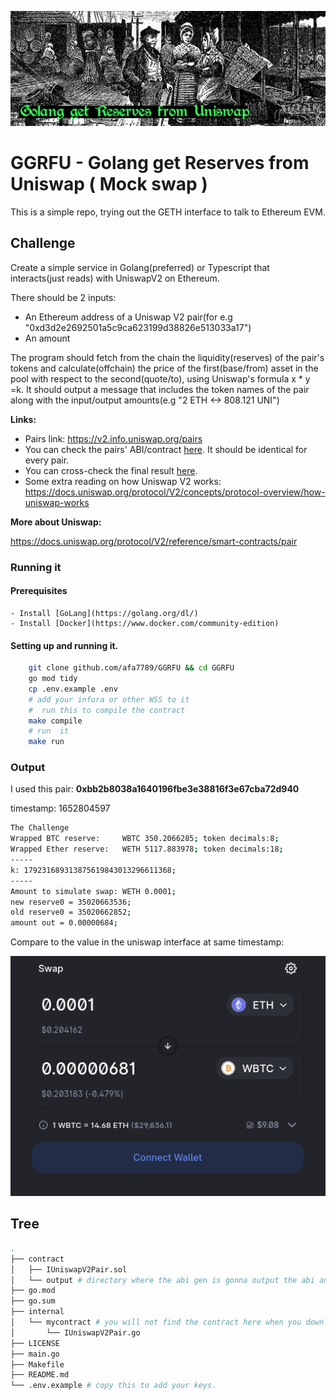 ![banner image of a bazer on newsprint style](/resources/bazar11_4.png)
# GGRFU - Golang get Reserves from Uniswap ( Mock swap ) 
This is a simple repo, trying out the GETH interface to talk to Ethereum EVM.

## Challenge
Create a simple service in Golang(preferred) or Typescript that interacts(just reads) with UniswapV2 on Ethereum.   

There should be 2 inputs:

- An Ethereum address of a Uniswap V2 pair(for e.g "0xd3d2e2692501a5c9ca623199d38826e513033a17")
- An amount

The program should fetch from the chain the liquidity(reserves) of the pair's tokens and calculate(offchain) the price of the first(base/from) asset in the pool with respect to the second(quote/to), using Uniswap's formula x * y =k.
It should output a message that includes the token names of the pair along with the input/output amounts(e.g "2 ETH <-> 808.121 UNI")

__Links:__

- Pairs link: https://v2.info.uniswap.org/pairs
- You can check the pairs' ABI/contract [here](https://etherscan.io/address/0xd3d2e2692501a5c9ca623199d38826e513033a17#code). It should be identical for every pair.
- You can cross-check the final result [here](https://app.uniswap.org/#/swap?chain=mainnet).
- Some extra reading on how Uniswap V2 works: https://docs.uniswap.org/protocol/V2/concepts/protocol-overview/how-uniswap-works

__More about Uniswap:__

https://docs.uniswap.org/protocol/V2/reference/smart-contracts/pair

### Running it

#### Prerequisites

    - Install [GoLang](https://golang.org/dl/)
    - Install [Docker](https://www.docker.com/community-edition)

#### Setting up and running it.

```bash
    git clone github.com/afa7789/GGRFU && cd GGRFU
    go mod tidy
    cp .env.example .env
    # add your infura or other WSS to it
    #  run this to compile the contract
    make compile
    # run  it
    make run
```
### Output

I used this pair: __0xbb2b8038a1640196fbe3e38816f3e67cba72d940__

timestamp: 1652804597

```BASH
The Challenge
Wrapped BTC reserve:     WBTC 350.2066285; token decimals:8;
Wrapped Ether reserve:   WETH 5117.883978; token decimals:18;
-----
k: 179231689313875619843013296611368;
-----
Amount to simulate swap: WETH 0.0001;
new reserve0 = 35020663536;
old reserve0 = 35020662852;
amount out = 0.00000684;
```

Compare to the value in the uniswap interface at same timestamp:

![uniswap printscreen of swap with same value](/resources/swap.png)

## Tree

```sh
.
├── contract
│   ├── IUniswapV2Pair.sol
│   └── output # directory where the abi gen is gonna output the abi and bin of the contract.
├── go.mod
├── go.sum
├── internal
│   └── mycontract # you will not find the contract here when you download the repo, because you gotta run make compile to generate the go file
│       └── IUniswapV2Pair.go
├── LICENSE
├── main.go
├── Makefile
├── README.md
└── .env.example # copy this to add your keys.
```
